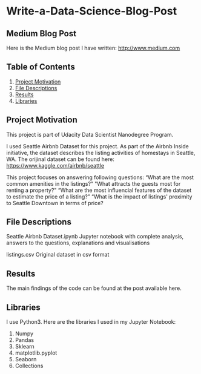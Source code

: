 # Write-a-Data-Science-Blog-Post

## Medium Blog Post
Here is the Medium blog post I have written: http://www.medium.com


## Table of Contents
1. [Project Motivation](#Project-Motivation)
2. [File Descriptions](#File-Descriptions)
3. [Results](#Results)
4. [Libraries](#Libraries)


## Project Motivation
This project is part of Udacity Data Scientist Nanodegree Program.

I used Seattle Airbnb Dataset for this project. As part of the Airbnb Inside initiative, the dataset describes the listing activities of homestays in Seattle, WA. The orijinal dataset can be found here: https://www.kaggle.com/airbnb/seattle

This project focuses on answering following questions: “What are the most common amenities in the listings?” "What attracts the guests most for renting a property?" “What are the most influencial features of the dataset to estimate the price of a listing?” “What is the impact of listings' proximity to Seattle Downtown in terms of price?

## File Descriptions
Seattle Airbnb Dataset.ipynb Jupyter notebook with complete analysis, answers to the questions, explanations and visualisations

listings.csv Original dataset in csv format

## Results
The main findings of the code can be found at the post available here.

## Libraries
I use Python3. Here are the libraries I used in my Jupyter Notebook:

1. Numpy
2. Pandas
3. Sklearn
4. matplotlib.pyplot
5. Seaborn
6. Collections
